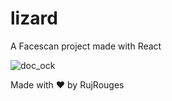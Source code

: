 # lizard

A Facescan project made with React

![doc_ock](https://i.pinimg.com/originals/33/13/4a/33134a36316481b7a2448102f60f4658.png)

Made with ❤️ by RujRouges
